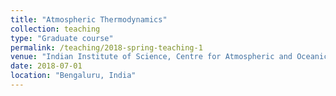 ```yaml
---
title: "Atmospheric Thermodynamics"
collection: teaching
type: "Graduate course"
permalink: /teaching/2018-spring-teaching-1
venue: "Indian Institute of Science, Centre for Atmospheric and Oceanic Sciences"
date: 2018-07-01
location: "Bengaluru, India"
---
```

